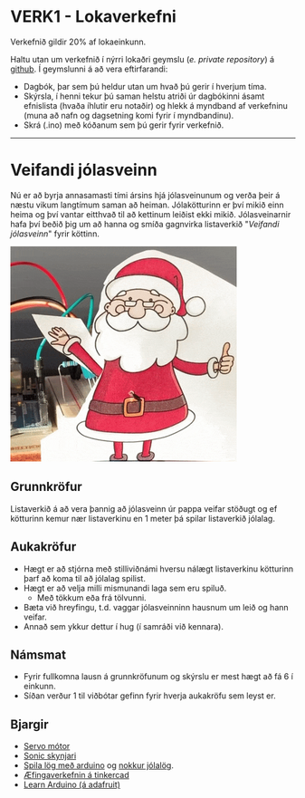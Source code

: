 # VERK1 - Lokaverkefni 
Verkefnið gildir 20% af lokaeinkunn.

Haltu utan um verkefnið í nýrri lokaðri geymslu (*e. private repository*) á [github](https://www.github.com). Í geymslunni á að vera eftirfarandi:
- Dagbók, þar sem þú heldur utan um hvað þú gerir í hverjum tíma.
- Skýrsla, í henni tekur þú saman helstu atriði úr dagbókinni ásamt efnislista (hvaða íhlutir eru notaðir) og hlekk á myndband af verkefninu (muna að nafn og dagsetning komi fyrir í myndbandinu).
- Skrá (.ino) með kóðanum sem þú gerir fyrir verkefnið.
---
# Veifandi jólasveinn
Nú er að byrja annasamasti tími ársins hjá jólasveinunum og verða þeir á næstu vikum langtímum saman að heiman. Jólakötturinn er því mikið einn heima og því vantar eitthvað til að kettinum leiðist ekki mikið. Jólasveinarnir hafa því beðið þig um að hanna og smíða gagnvirka listaverkið "*Veifandi jólasveinn*" fyrir köttinn. 

![jólasveinn](jolasveinn.gif)

## Grunnkröfur
Listaverkið á að vera þannig að jólasveinn úr pappa veifar stöðugt og ef kötturinn kemur nær listaverkinu en 1 meter þá spilar listaverkið jólalag.

## Aukakröfur
- Hægt er að stjórna með stilliviðnámi hversu nálægt listaverkinu kötturinn þarf að koma til að jólalag spilist.
- Hægt er að velja milli mismunandi laga sem eru spiluð.
    - Með tökkum eða frá tölvunni.
- Bæta við hreyfingu, t.d. vaggar jólasveinninn hausnum um leið og hann veifar.
- Annað sem ykkur dettur í hug (í samráði við kennara).

## Námsmat
- Fyrir fullkomna lausn á grunnkröfunum og skýrslu er mest hægt að fá 6 í einkunn.
- Síðan verður 1 til viðbótar gefinn fyrir hverja aukakröfu sem leyst er. 

## Bjargir
- [Servo mótor](servo.ino)
- [Sonic skynjari](sonic.ino)
- [Spila lög með arduino](https://www.arduino.cc/en/Tutorial/toneMelody) og [nokkur jólalög](https://create.arduino.cc/projecthub/joshi/piezo-christmas-songs-fd1ae9).
- [Æfingaverkefnin á tinkercad](https://www.tinkercad.com/learn/project-gallery;collectionId=OMOZACHJ9IR8LRE)
- [Learn Arduino (á adafruit)](https://learn.adafruit.com/series/learn-arduino)
